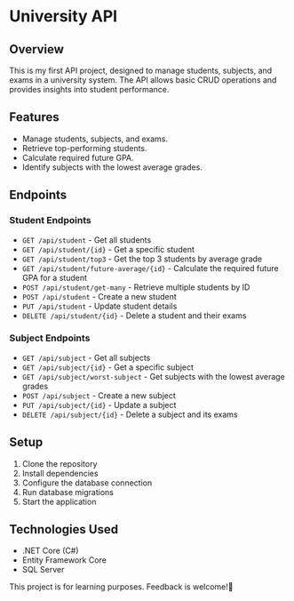 # University API

## Overview
This is my first API project, designed to manage students, subjects, and exams in a university system. The API allows basic CRUD operations and provides insights into student performance.

## Features
- Manage students, subjects, and exams.
- Retrieve top-performing students.
- Calculate required future GPA.
- Identify subjects with the lowest average grades.

## Endpoints
### Student Endpoints
- `GET /api/student` - Get all students
- `GET /api/student/{id}` - Get a specific student
- `GET /api/student/top3` - Get the top 3 students by average grade
- `GET /api/student/future-average/{id}` - Calculate the required future GPA for a student
- `POST /api/student/get-many` - Retrieve multiple students by ID
- `POST /api/student` - Create a new student
- `PUT /api/student` - Update student details
- `DELETE /api/student/{id}` - Delete a student and their exams

### Subject Endpoints
- `GET /api/subject` - Get all subjects
- `GET /api/subject/{id}` - Get a specific subject
- `GET /api/subject/worst-subject` - Get subjects with the lowest average grades
- `POST /api/subject` - Create a new subject
- `PUT /api/subject/{id}` - Update a subject
- `DELETE /api/subject/{id}` - Delete a subject and its exams

## Setup
1. Clone the repository
2. Install dependencies
3. Configure the database connection
4. Run database migrations
5. Start the application

## Technologies Used
- .NET Core (C#)
- Entity Framework Core
- SQL Server

This project is for learning purposes. Feedback is welcome!💪
